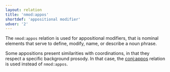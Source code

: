```yaml
---
layout: relation
title: 'nmod:appos'
shortdef: 'appositional modifier'
udver: '2'
---
```


The `nmod:appos` relation is used for appositional modifiers, that is nominal elements that serve to define, modify, name, or describe a noun phrase. 

Some appositions present similarities with coordinations, in that they respect a specific background prosody. In that case, the [conj:appos]() relation is used instead of `nmod:appos`. 
<!-- Interlanguage links updated Út zář 29 18:41:27 CEST 2020 -->
